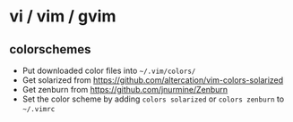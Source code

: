 # vi / vim / gvim

## colorschemes
* Put downloaded color files into `~/.vim/colors/`
* Get solarized from https://github.com/altercation/vim-colors-solarized
* Get zenburn from https://github.com/jnurmine/Zenburn
* Set the color scheme by adding `colors solarized` or `colors zenburn` to `~/.vimrc`

